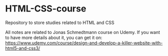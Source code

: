 # HTML-CSS-course

Repository to store studies related to HTML and CSS

All notes are related to Jonas Schmedtmann course on Udemy. If you want to have more details about it, you can get it on: https://www.udemy.com/course/design-and-develop-a-killer-website-with-html5-and-css3/
